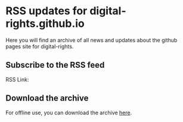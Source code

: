 # RSS updates for digital-rights.github.io

Here you will find an archive of all news and updates about the github pages site for digital-rights.

## Subscribe to the RSS feed

RSS Link:

>

## Download the archive

For offline use, you can download the archive [here]().
